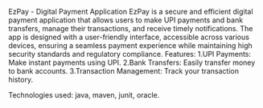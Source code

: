 EzPay - Digital Payment Application
EzPay is a secure and efficient digital payment application that allows users to make UPI payments and bank transfers, manage their transactions, and receive timely notifications.
The app is designed with a user-friendly interface, accessible across various devices, ensuring a seamless payment experience while maintaining high security standards and regulatory compliance.
Features:
1.UPI Payments: Make instant payments using UPI.
2.Bank Transfers: Easily transfer money to bank accounts.
3.Transaction Management: Track your transaction history.

Technologies used: java, maven, junit, oracle.
